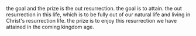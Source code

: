 the goal and the prize is the out resurrection. the goal is to attain. the out
resurrection in this life, which is to be fully out of our natural life and living
in Christ's resurrection life. the prize is to enjoy this resurrection we have attained
in the coming kingdom age.
